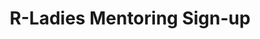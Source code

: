 ---
type: redirect
redirect: https://airtable.com/appqgHVVotuCP6aLy/shrGbnOgAfF7DWm9j
title: "R-Ladies Mentoring Sign-up"
---